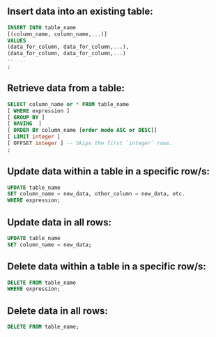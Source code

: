 ## Insert data into an existing table:

```sql
INSERT INTO table_name 
[(column_name, column_name,...)]
VALUES
(data_for_column, data_for_column,...),
(data_for_column, data_for_column,...)
-- ...
;
```


## Retrieve data from a table:

```sql
SELECT column_name or * FROM table_name
[ WHERE expression ]
[ GROUP BY ]
[ HAVING  ]
[ ORDER BY column_name [order mode ASC or DESC]]
[ LIMIT integer ]
[ OFFSET integer ] -- Skips the first `integer` rows.
;
```

## Update data within a table in a specific row/s:

```sql
UPDATE table_name
SET column_name = new_data, other_column = new_data, etc.
WHERE expression;
```

## Update data in all rows:

```sql
UPDATE table_name
SET column_name = new_data;
```

## Delete data within a table in a specific row/s:

```sql
DELETE FROM table_name
WHERE expression;
```

## Delete data in all rows:

```sql
DELETE FROM table_name;
```